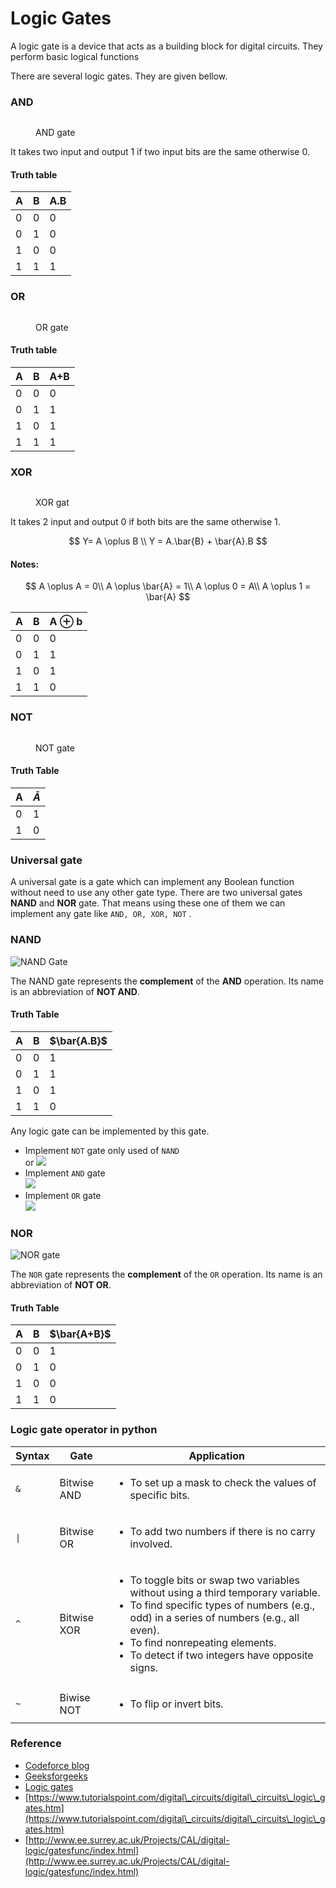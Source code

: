 # Logic Gates

A logic gate is a device that acts as a building block for digital circuits. They perform basic logical functions

There are several logic gates. They are given bellow.&#x20;

### AND <img src="../../.gitbook/assets/and-gate.png" alt="" data-size="line">

<figure><img src="../../.gitbook/assets/and-gate.png" alt=""><figcaption><p>AND gate</p></figcaption></figure>

It takes two input and output 1 if two input bits are the same otherwise 0.

#### Truth table

| A | B | A.B |
| - | - | --- |
| 0 | 0 | 0   |
| 0 | 1 | 0   |
| 1 | 0 | 0   |
| 1 | 1 | 1   |

### OR<img src="../../.gitbook/assets/or-gate.png" alt="" data-size="line">&#x20;

<figure><img src="../../.gitbook/assets/or-gate.png" alt=""><figcaption><p>OR gate</p></figcaption></figure>

#### Truth table

| A | B | A+B |
| - | - | --- |
| 0 | 0 | 0   |
| 0 | 1 | 1   |
| 1 | 0 | 1   |
| 1 | 1 | 1   |

### XOR<img src="../../.gitbook/assets/xor-gate-symbol.jpg" alt="" data-size="line">

<figure><img src="../../.gitbook/assets/xor-gate-symbol.jpg" alt=""><figcaption><p>XOR gat</p></figcaption></figure>

It takes 2 input and output 0 if both bits are the same otherwise 1.

$$
Y= A \oplus B \\
Y = A.\bar{B} + \bar{A}.B
$$

#### Notes:

$$
A \oplus A = 0\\
A \oplus \bar{A} = 1\\
A \oplus 0 = A\\
A \oplus 1 = \bar{A}
$$

| A | B | A $\oplus$ b |
| - | - | ------------ |
| 0 | 0 | 0            |
| 0 | 1 | 1            |
| 1 | 0 | 1            |
| 1 | 1 | 0            |

### NOT<img src="../../.gitbook/assets/NOT-GATE-FIG-5-compressor.jpg" alt="" data-size="line">

<figure><img src="../../.gitbook/assets/NOT-GATE-FIG-5-compressor.jpg" alt=""><figcaption><p>NOT gate</p></figcaption></figure>

#### Truth Table

| A | $\bar{A}$ |
| - | --------- |
| 0 | 1         |
| 1 | 0         |

### Universal gate

A universal gate is a gate which can implement any Boolean function without need to use any other gate type. There are two universal gates **NAND** and **NOR** gate. That means using these one of them we can implement any gate like `AND, OR, XOR, NOT` .&#x20;

### NAND<img src="../../.gitbook/assets/nand_gate.png" alt="" data-size="line">

<img src="../../.gitbook/assets/file.drawing (1).svg" alt="NAND Gate" class="gitbook-drawing">

The NAND gate represents the **complement** of the **AND** operation. Its name is an abbreviation of **NOT AND**.

#### Truth Table

| A | B | $\bar{A.B}$ |
| - | - | ----------- |
| 0 | 0 | 1           |
| 0 | 1 | 1           |
| 1 | 0 | 1           |
| 1 | 1 | 0           |

Any logic gate can be implemented by this gate.

* Implement `NOT` gate only used of `NAND`\
  <img src="../../.gitbook/assets/not_using_nand (1).png" alt="" data-size="original">or ![](../../.gitbook/assets/not\_using\_nand.png)
* Implement `AND` gate\
  ![](../../.gitbook/assets/and\_using\_nand.png)
* Implement `OR` gate\
  ![](../../.gitbook/assets/or\_using\_nand.png)

### NOR<img src="../../.gitbook/assets/nor_gate.png" alt="" data-size="line">

<img src="../../.gitbook/assets/file.drawing (2).svg" alt="NOR gate" class="gitbook-drawing">



The `NOR` gate represents the **complement** of the `OR` operation. Its name is an abbreviation of **NOT OR**.

#### Truth Table

| A | B | $\bar{A+B}$ |
| - | - | ----------- |
| 0 | 0 | 1           |
| 0 | 1 | 0           |
| 1 | 0 | 0           |
| 1 | 1 | 0           |

### Logic gate operator in python

| Syntax | Gate        | Application                                                                                                                                                                                                                                                                                   |
| ------ | ----------- | --------------------------------------------------------------------------------------------------------------------------------------------------------------------------------------------------------------------------------------------------------------------------------------------- |
| `&`    | Bitwise AND | <ul><li>To set up a mask to check the values of specific bits.</li></ul>                                                                                                                                                                                                                      |
| `\|`   | Bitwise OR  | <ul><li>To add two numbers if there is no carry involved.</li></ul>                                                                                                                                                                                                                           |
| `^`    | Bitwise XOR | <ul><li>To toggle bits or swap two variables without using a third temporary variable.</li><li>To find specific types of numbers (e.g., odd) in a series of numbers (e.g., all even).</li><li>To find nonrepeating elements.</li><li>To detect if two integers have opposite signs.</li></ul> |
| `~`    | Biwise NOT  | <ul><li>To flip or invert bits.</li></ul>                                                                                                                                                                                                                                                     |

### Reference

* [Codeforce blog](https://codeforces.com/blog/entry/73490)
* [Geeksforgeeks](https://www.geeksforgeeks.org/bitwise-operators-in-c-cpp/)
* [Logic gates](https://www.techtarget.com/whatis/definition/bitwise)
* [https://www.tutorialspoint.com/digital\_circuits/digital\_circuits\_logic\_gates.htm](https://www.tutorialspoint.com/digital\_circuits/digital\_circuits\_logic\_gates.htm)
* [http://www.ee.surrey.ac.uk/Projects/CAL/digital-logic/gatesfunc/index.html](http://www.ee.surrey.ac.uk/Projects/CAL/digital-logic/gatesfunc/index.html)
